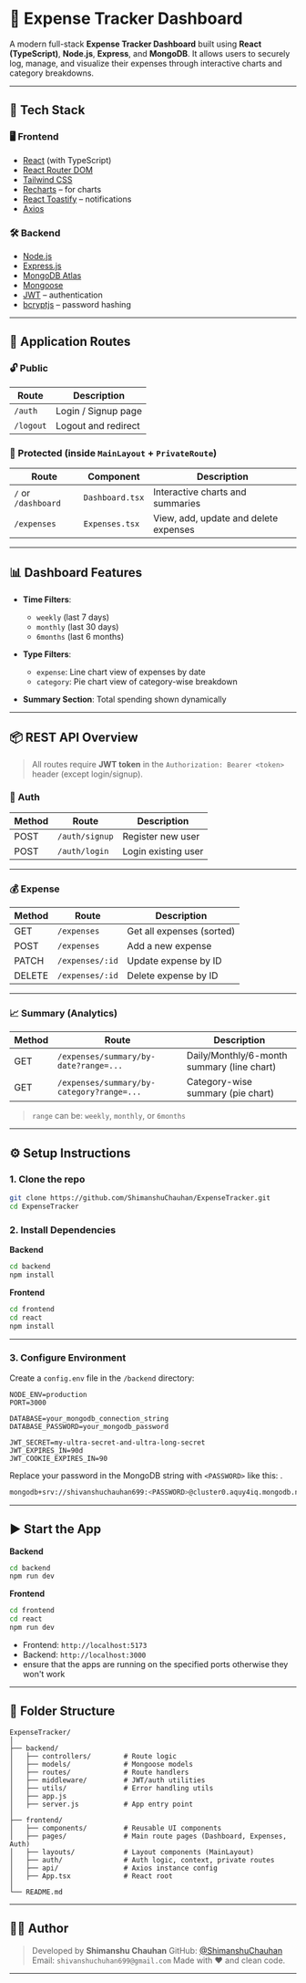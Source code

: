 # 💸 Expense Tracker Dashboard

A modern full-stack **Expense Tracker Dashboard** built using **React (TypeScript)**, **Node.js**, **Express**, and **MongoDB**. It allows users to securely log, manage, and visualize their expenses through interactive charts and category breakdowns.

---

## 🚀 Tech Stack

### 🖥 Frontend
- [React](https://reactjs.org/) (with TypeScript)
- [React Router DOM](https://reactrouter.com/)
- [Tailwind CSS](https://tailwindcss.com/)
- [Recharts](https://recharts.org/) – for charts
- [React Toastify](https://fkhadra.github.io/react-toastify/) – notifications
- [Axios](https://axios-http.com/)

### 🛠 Backend
- [Node.js](https://nodejs.org/)
- [Express.js](https://expressjs.com/)
- [MongoDB Atlas](https://www.mongodb.com/cloud/atlas)
- [Mongoose](https://mongoosejs.com/)
- [JWT](https://jwt.io/) – authentication
- [bcryptjs](https://www.npmjs.com/package/bcryptjs) – password hashing

---

## 🧭 Application Routes

### 🔓 Public
| Route       | Description        |
|-------------|--------------------|
| `/auth`     | Login / Signup page |
| `/logout`   | Logout and redirect |

### 🔐 Protected (inside `MainLayout` + `PrivateRoute`)
| Route              | Component       | Description                            |
|--------------------|------------------|----------------------------------------|
| `/` or `/dashboard`| `Dashboard.tsx` | Interactive charts and summaries       |
| `/expenses`        | `Expenses.tsx`   | View, add, update and delete expenses |

---

## 📊 Dashboard Features

- **Time Filters**:
  - `weekly` (last 7 days)
  - `monthly` (last 30 days)
  - `6months` (last 6 months)

- **Type Filters**:
  - `expense`: Line chart view of expenses by date
  - `category`: Pie chart view of category-wise breakdown

- **Summary Section**: Total spending shown dynamically

---

## 📦 REST API Overview

> All routes require **JWT token** in the `Authorization: Bearer <token>` header (except login/signup).

### 🔐 Auth

| Method | Route         | Description         |
|--------|---------------|---------------------|
| POST   | `/auth/signup`| Register new user   |
| POST   | `/auth/login` | Login existing user |

---

### 💰 Expense

| Method | Route                  | Description                  |
|--------|------------------------|------------------------------|
| GET    | `/expenses`            | Get all expenses (sorted)    |
| POST   | `/expenses`            | Add a new expense            |
| PATCH  | `/expenses/:id`        | Update expense by ID         |
| DELETE | `/expenses/:id`        | Delete expense by ID         |

---

### 📈 Summary (Analytics)

| Method | Route                                    | Description                                      |
|--------|-------------------------------------------|--------------------------------------------------|
| GET    | `/expenses/summary/by-date?range=...`     | Daily/Monthly/6-month summary (line chart)       |
| GET    | `/expenses/summary/by-category?range=...` | Category-wise summary (pie chart)                |

> `range` can be: `weekly`, `monthly`, or `6months`

---

## ⚙️ Setup Instructions

### 1. Clone the repo
```bash
git clone https://github.com/ShimanshuChauhan/ExpenseTracker.git
cd ExpenseTracker
````

### 2. Install Dependencies

**Backend**

```bash
cd backend
npm install
```

**Frontend**

```bash
cd frontend
cd react
npm install
```

---

### 3. Configure Environment

Create a `config.env` file in the `/backend` directory:

```env
NODE_ENV=production
PORT=3000

DATABASE=your_mongodb_connection_string
DATABASE_PASSWORD=your_mongodb_password

JWT_SECRET=my-ultra-secret-and-ultra-long-secret
JWT_EXPIRES_IN=90d
JWT_COOKIE_EXPIRES_IN=90
```

Replace your password in the MongoDB string with `<PASSWORD>` like this: .
```bash
mongodb+srv://shivanshuchauhan699:<PASSWORD>@cluster0.aquy4iq.mongodb.net/?retryWrites=true&w=majority&appName=Cluster0
```

---

## ▶️ Start the App

**Backend**

```bash
cd backend
npm run dev
```

**Frontend**

```bash
cd frontend
cd react
npm run dev
```

* Frontend: `http://localhost:5173`
* Backend: `http://localhost:3000`
* ensure that the apps are running on the specified ports otherwise they won't work

---

## 📁 Folder Structure

```
ExpenseTracker/
│
├── backend/
│   ├── controllers/        # Route logic
│   ├── models/             # Mongoose models
│   ├── routes/             # Route handlers
│   ├── middleware/         # JWT/auth utilities
│   ├── utils/              # Error handling utils
│   ├── app.js
│   ├── server.js           # App entry point
│
├── frontend/
│   ├── components/         # Reusable UI components
│   ├── pages/              # Main route pages (Dashboard, Expenses, Auth)
│   ├── layouts/            # Layout components (MainLayout)
│   ├── auth/               # Auth logic, context, private routes
│   ├── api/                # Axios instance config
│   ├── App.tsx             # React root
│
└── README.md
```

---

## 👨‍💻 Author

> Developed by **Shimanshu Chauhan**
> GitHub: [@ShimanshuChauhan](https://github.com/ShimanshuChauhan)
> Email: `shivanshuchuhan699@gmail.com`
> Made with ❤️ and clean code.

---
